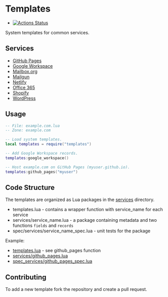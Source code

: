 # Templates

- [![Actions Status](https://github.com/luadns/templates/workflows/CI/badge.svg)](https://github.com/luadns/templates/actions)

System templates for common services.


## Services

* [GitHub Pages](services/github_pages.lua)
* [Google Workspace](services/google_workspace.lua)
* [Mailbox.org](services/mailbox.org.lua)
* [Mailgun](services/mailgun.lua)
* [Netlify](services/netlify.lua)
* [Office 365](services/office365.lua)
* [Shopify](services/shopify.lua)
* [WordPress](services/wordpress.lua)

## Usage

```lua
-- File: example.com.lua
-- Zone: example.com

-- Load system templates.
local templates = require("templates")

-- Add Google Workspace records.
templates:google_workspace()

-- Host example.com on GitHub Pages (myuser.github.io).
templates:github_pages("myuser")
```

## Code Structure

The templates are organized as Lua packages in the [services](services) directory.

* templates.lua - contains a wrapper function with service_name for each service
* services/service_name.lua - a package containing metadata and two functions `fields` and `records`
* spec/services/service_name_spec.lua - unit tests for the package

Example:

* [templates.lua](templates.lua) - see github_pages function
* [services/github_pages.lua](services/github_pages.lua)
* [spec_services/github_pages_spec.lua](spec/services/github_pages_spec.lua)

## Contributing

To add a new template fork the repository and create a pull request.
